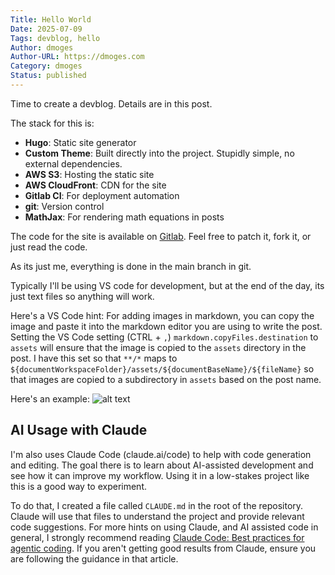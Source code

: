 ```yaml
---
Title: Hello World
Date: 2025-07-09
Tags: devblog, hello
Author: dmoges
Author-URL: https://dmoges.com
Category: dmoges
Status: published
---
```


Time to create a devblog. Details are in this post.

The stack for this is:
- **Hugo**: Static site generator
- **Custom Theme**: Built directly into the project. Stupidly simple, no external dependencies.
- **AWS S3**: Hosting the static site
- **AWS CloudFront**: CDN for the site
- **Gitlab CI**: For deployment automation
- **git**: Version control
- **MathJax**: For rendering math equations in posts


The code for the site is available on [Gitlab](https://gitlab.com/robertlayton/dmoges#).
Feel free to patch it, fork it, or just read the code.

As its just me, everything is done in the main branch in git.

Typically I'll be using VS code for development, but at the end of the day, its just text files so anything will work.

Here's a VS Code hint: For adding images in markdown, you can copy the image and paste it into the markdown editor you are using to write the post.
Setting the VS Code setting (CTRL + `,`) `markdown.copyFiles.destination` to `assets` will ensure that the image is copied to the `assets` directory in the post.
I have this set so that `**/*` maps to `${documentWorkspaceFolder}/assets/${documentBaseName}/${fileName}` so that images are copied to a subdirectory in `assets` based on the post name.

Here's an example:
![alt text](<../../assets/hello-world/BRAIN monogramlogo.svg>)

## AI Usage with Claude

I'm also uses Claude Code (claude.ai/code) to help with code generation and editing.
The goal there is to learn about AI-assisted development and see how it can improve my workflow.
Using it in a low-stakes project like this is a good way to experiment.

To do that, I created a file called `CLAUDE.md` in the root of the repository.
Claude will use that files to understand the project and provide relevant code suggestions.
For more hints on using Claude, and AI assisted code in general, I strongly recommend reading [Claude Code: Best practices for agentic coding](https://www.anthropic.com/engineering/claude-code-best-practices).
If you aren't getting good results from Claude, ensure you are following the guidance in that article.